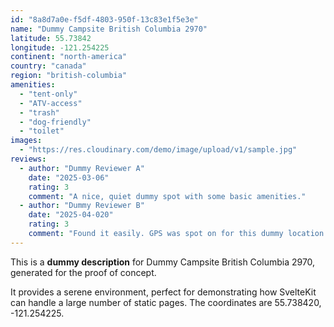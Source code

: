 ```yaml
---
id: "8a8d7a0e-f5df-4803-950f-13c83e1f5e3e"
name: "Dummy Campsite British Columbia 2970"
latitude: 55.73842
longitude: -121.254225
continent: "north-america"
country: "canada"
region: "british-columbia"
amenities:
  - "tent-only"
  - "ATV-access"
  - "trash"
  - "dog-friendly"
  - "toilet"
images:
  - "https://res.cloudinary.com/demo/image/upload/v1/sample.jpg"
reviews:
  - author: "Dummy Reviewer A"
    date: "2025-03-06"
    rating: 3
    comment: "A nice, quiet dummy spot with some basic amenities."
  - author: "Dummy Reviewer B"
    date: "2025-04-020"
    rating: 3
    comment: "Found it easily. GPS was spot on for this dummy location."
---
```


This is a **dummy description** for Dummy Campsite British Columbia 2970, generated for the proof of concept.

It provides a serene environment, perfect for demonstrating how SvelteKit can handle a large number of static pages. The coordinates are 55.738420, -121.254225.
